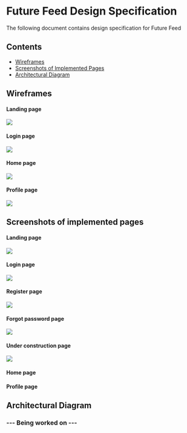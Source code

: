 # Future Feed Design Specification

The following document contains design specification for Future Feed

## Contents
* [Wireframes](#wireframes)
* [Screenshots of Implemented Pages](#screenshots-of-implemented-pages) 
* [Architectural Diagram](#architectural-diagram) 

## Wireframes
#### Landing page
<img src="../Wireframes/Landing page wireframe.png">

#### Login page
<img src="../Wireframes/Login.jpg">

#### Home page
<img src="../Wireframes/Home page wireframe.png">

#### Profile page
<img src="../Wireframes/User profile wireframe.png">

## Screenshots of implemented pages
#### Landing page
<img src="../Screenshots/Landing page.png">

#### Login page
<img src="../Screenshots/Login Page.png">

#### Register page
<img src="../Screenshots/Register page.png">

#### Forgot password page
<img src="../Screenshots/Forgot password.png">

#### Under construction page
<img src="../Screenshots/Under Construction.png">

#### Home page

#### Profile page


## Architectural Diagram
### --- Being worked on ---
